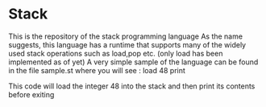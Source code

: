 # Stack
This is the repository of the stack programming language
As the name suggests, this language has a runtime that supports many of the widely used stack operations such as load,pop etc.
(only load has been implemented as of yet)
A very simple sample of the language can be found in the file sample.st where you will see :
load 48
print 

This code will load the integer 48 into the stack and then print its contents before exiting
